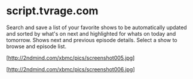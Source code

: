 script.tvrage.com
=================

Search and save a list of your favorite shows to be automatically updated and sorted by what's on next and highlighted for whats on today and tomorrow. Shows next and previous episode details. Select a show to browse and episode list.

[http://2ndmind.com/xbmc/pics/screenshot005.jpg]



[http://2ndmind.com/xbmc/pics/screenshot006.jpg]
